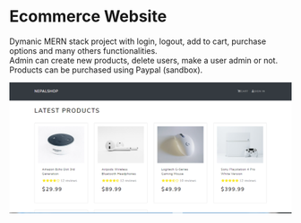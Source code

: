 # Ecommerce Website
 Dymanic MERN stack project with login, logout, add to cart, purchase options and many others functionalities.  
Admin can create new products, delete users, make a user admin or not.  
Products can be purchased using Paypal (sandbox).  
  
<img src="https://raw.githubusercontent.com/manutdmohit/ecommercewebsite/master/uploads/ecommerce.PNG">
